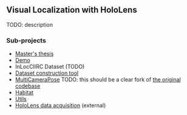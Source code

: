 ## Visual Localization with HoloLens
TODO: description

### Sub-projects
* [Master's thesis](https://github.com/lucivpav/masters-thesis)
* [Demo](https://github.com/lucivpav/InLocCIIRC_demo)
* InLocCIIRC Dataset (TODO)
* [Dataset construction tool](https://github.com/lucivpav/InLocCIIRC_dataset)
* [MultiCameraPose](https://github.com/lucivpav/MultiCameraPose) TODO: this should be a clear fork of [the original codebase](https://github.com/tsattler/MultiCameraPose)
* [Habitat](https://github.com/lucivpav/Habitat)
* [Utils](https://github.com/lucivpav/InLocCIIRC_utils)
* [HoloLens data acquisition](https://github.com/lucivpav/HoloLensDataAcquisition) (external)